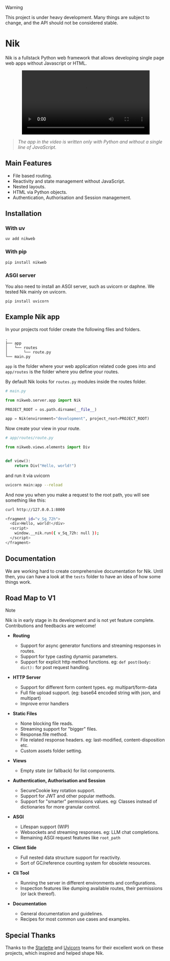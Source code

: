 > [!WARNING]
> This project is under heavy development. Many things are subject to change, and the API should not be considered stable.

# Nik

Nik is a fullstack Python web framework that allows developing single page web apps without Javascript or HTML.

<div align="center">
  <video src="https://github.com/user-attachments/assets/5ea4e6f5-a62a-4fcf-8dc5-9df78118d5aa" width="400" />
</div>

> _The app in the video is written only with Python and without a single line of JavaScript._

## Main Features

- File based routing.
- Reactivity and state management without JavaScript.
- Nested layouts.
- HTML via Python objects.
- Authentication, Authorisation and Session management.

## Installation

### With uv

```shell
uv add nikweb
```

### With pip

```shell
pip install nikweb
```

### ASGI server

You also need to install an ASGI server, such as uvicorn or daphne. We tested Nik mainly on uvicorn.

```shell
pip install uvicorn
```

## Example Nik app

In your projects root folder create the following files and folders.

```
.
├── app
│   └── routes
│       └── route.py
└── main.py
```

`app` is the folder where your web application related code goes into and `app/routes` is the folder where you define your routes.

By default Nik looks for `routes.py` modules inside the routes folder.

```python
# main.py

from nikweb.server.app import Nik

PROJECT_ROOT = os.path.dirname(__file__)

app = Nik(environment="development", project_root=PROJECT_ROOT)
```

Now create your view in your route.

```python
# app/routes/route.py

from nikweb.views.elements import Div


def view():
    return Div("Hello, world!")
```

and run it via uvicorn

```bash
uvicorn main:app --reload
```

And now you when you make a request to the root path, you will see something like this:

```bash
curl http://127.0.0.1:8000

<fragment id="v_Sq_72h">
  <div>Hello, world!</div>
  <script>
    window.__nik.run({ v_Sq_72h: null });
  </script>
</fragment>
```

## Documentation

We are working hard to create comprehensive documentation for Nik. Until then, you can have a look at the `tests` folder to have an idea of how some things work.

## Road Map to V1

> [!NOTE]  
> Nik is in early stage in its development and is not yet feature complete. Contributions and feedbacks are welcome!

- **Routing**

  - Support for async generator functions and streaming responses in routes.
  - Support for type casting dynamic parameters.
  - Support for explicit http method functions. eg: `def post(body: dict):` for post request handling.

- **HTTP Server**

  - Support for different form content types. eg: multipart/form-data
  - Full file upload support. (eg: base64 encoded string with json, and multipart)
  - Improve error handlers

- **Static Files**

  - None blocking file reads.
  - Streaming support for "bigger" files.
  - Response.file method.
  - File related response headers. eg: last-modified, content-disposition etc.
  - Custom assets folder setting.

- **Views**

  - Empty state (or fallback) for list components.

- **Authentication, Authorisation and Session**

  - SecureCookie key rotation support.
  - Support for JWT and other popular methods.
  - Support for "smarter" permissions values. eg: Classes instead of dictionaries for more granular control.

- **ASGI**

  - Lifespan support (WIP)
  - Websockets and streaming responses. eg: LLM chat completions.
  - Remaining ASGI request features like `root_path`

- **Client Side**

  - Full nested data structure support for reactivity.
  - Sort of GC/reference counting system for obsolete resources.

- **Cli Tool**

  - Running the server in different environments and configurations.
  - Inspection features like dumping available routes, their permissions (or lack thereof).

- **Documentation**
  - General documentation and guidelines.
  - Recipes for most common use cases and examples.

## Special Thanks

Thanks to the [Starlette](https://www.starlette.io/) and [Uvicorn](https://www.uvicorn.org/) teams for their excellent work on these projects, which inspired and helped shape Nik.
